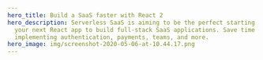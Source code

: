 ```yaml
---
hero_title: Build a SaaS faster with React 2
hero_description: Serverless SaaS is aiming to be the perfect starting point for
  your next React app to build full-stack SaaS applications. Save time and skip
  implementing authentication, payments, teams, and more.
hero_image: img/screenshot-2020-05-06-at-10.44.17.png
---
```

